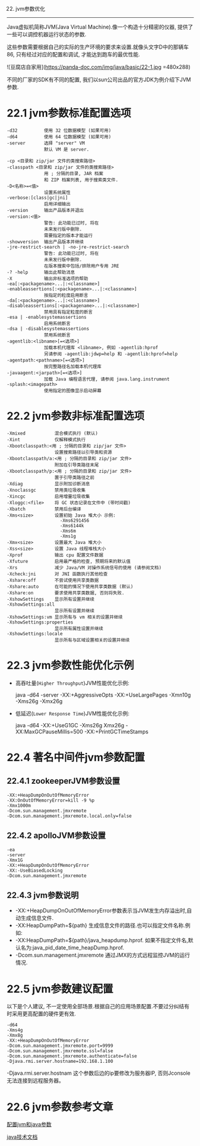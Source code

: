 22. jvm参数优化
*************

Java虚拟机简称JVM(Java Virtual Machine).像一个构造十分精密的仪器, 提供了一些可以调控机器运行状态的参数.

这些参数需要根据自己的实际的生产环境的要求来设置.就像头文字D中的那辆车86, 只有经过对应的配置和调试, 才能达到跑车的最优性能.

![豆腐店自家用](https://panda-doc.com/img/java/basic/22-1.jpg =480x288)

不同的厂家的SDK有不同的配置, 我们以sun公司出品的官方JDK为例介绍下JVM参数.

22.1 jvm参数标准配置选项
===
```
-d32          使用 32 位数据模型 (如果可用)
-d64          使用 64 位数据模型 (如果可用)
-server       选择 "server" VM
			  默认 VM 是 server.

-cp <目录和 zip/jar 文件的类搜索路径>
-classpath <目录和 zip/jar 文件的类搜索路径>
			  用 ; 分隔的目录, JAR 档案
			  和 ZIP 档案列表, 用于搜索类文件.
-D<名称>=<值>
			  设置系统属性
-verbose:[class|gc|jni]
			  启用详细输出
-version      输出产品版本并退出
-version:<值>
			  警告: 此功能已过时, 将在
			  未来发行版中删除.
			  需要指定的版本才能运行
-showversion  输出产品版本并继续
-jre-restrict-search | -no-jre-restrict-search
			  警告: 此功能已过时, 将在
			  未来发行版中删除.
			  在版本搜索中包括/排除用户专用 JRE
-? -help      输出此帮助消息
-X            输出非标准选项的帮助
-ea[:<packagename>...|:<classname>]
-enableassertions[:<packagename>...|:<classname>]
			  按指定的粒度启用断言
-da[:<packagename>...|:<classname>]
-disableassertions[:<packagename>...|:<classname>]
			  禁用具有指定粒度的断言
-esa | -enablesystemassertions
			  启用系统断言
-dsa | -disablesystemassertions
			  禁用系统断言
-agentlib:<libname>[=<选项>]
			  加载本机代理库 <libname>, 例如 -agentlib:hprof
			  另请参阅 -agentlib:jdwp=help 和 -agentlib:hprof=help
-agentpath:<pathname>[=<选项>]
			  按完整路径名加载本机代理库
-javaagent:<jarpath>[=<选项>]
			  加载 Java 编程语言代理, 请参阅 java.lang.instrument
-splash:<imagepath>
			  使用指定的图像显示启动屏幕
```
22.2 jvm参数非标准配置选项
===
```
-Xmixed           混合模式执行 (默认)
-Xint             仅解释模式执行
-Xbootclasspath:<用 ; 分隔的目录和 zip/jar 文件>
				  设置搜索路径以引导类和资源
-Xbootclasspath/a:<用 ; 分隔的目录和 zip/jar 文件>
				  附加在引导类路径末尾
-Xbootclasspath/p:<用 ; 分隔的目录和 zip/jar 文件>
				  置于引导类路径之前
-Xdiag            显示附加诊断消息
-Xnoclassgc       禁用类垃圾收集
-Xincgc           启用增量垃圾收集
-Xloggc:<file>    将 GC 状态记录在文件中 (带时间戳)
-Xbatch           禁用后台编译
-Xms<size>        设置初始 Java 堆大小 示例:
					-Xms6291456
					-Xms6144k
					-Xms6m
					-Xms1g
-Xmx<size>        设置最大 Java 堆大小
-Xss<size>        设置 Java 线程堆栈大小
-Xprof            输出 cpu 配置文件数据
-Xfuture          启用最严格的检查, 预期将来的默认值
-Xrs              减少 Java/VM 对操作系统信号的使用 (请参阅文档)
-Xcheck:jni       对 JNI 函数执行其他检查
-Xshare:off       不尝试使用共享类数据
-Xshare:auto      在可能的情况下使用共享类数据 (默认)
-Xshare:on        要求使用共享类数据, 否则将失败.
-XshowSettings    显示所有设置并继续
-XshowSettings:all
				  显示所有设置并继续
-XshowSettings:vm 显示所有与 vm 相关的设置并继续
-XshowSettings:properties
				  显示所有属性设置并继续
-XshowSettings:locale
				  显示所有与区域设置相关的设置并继续
```
22.3 jvm参数性能优化示例
===

* 高吞吐量(`Higher Throughput`)JVM性能优化示例:


	java -d64 -server -XX:+AggressiveOpts -XX:+UseLargePages -Xmn10g  -Xms26g -Xmx26g 

* 低延迟(`Lower Response Time`)JVM性能优化示例:


	java -d64 -XX:+UseG1GC -Xms26g Xmx26g -XX:MaxGCPauseMillis=500 -XX:+PrintGCTimeStamps 


22.4 著名中间件jvm参数配置
===

22.4.1 zookeeperJVM参数设置
---

```
-XX:+HeapDumpOnOutOfMemoryError 
-XX:OnOutOfMemoryError=kill -9 %p 
-Xmx1000m 
-Dcom.sun.management.jmxremote 
-Dcom.sun.management.jmxremote.local.only=false 
```

22.4.2 apolloJVM参数设置
---

```
-ea 
-server 
-Xmx1G 
-XX:+HeapDumpOnOutOfMemoryError 
-XX:-UseBiasedLocking 
-Dcom.sun.management.jmxremote 
```

22.4.3 jvm参数说明
---

- -XX:+HeapDumpOnOutOfMemoryError参数表示当JVM发生内存溢出时,自动生成信息文件.
- -XX:HeapDumpPath=${path} 生成信息文件的路径.也可以指定文件名称.例如: 
- -XX:HeapDumpPath=${path}/java_heapdump.hprof. 如果不指定文件名,默认名为:java_pid_date_time_heapDump.hprof.
- -Dcom.sun.management.jmxremote 通过JMX的方式远程监控JVM的运行情况.

22.5 jvm参数建议配置
===

以下是个人建议, 不一定使用全部场景.根据自己的应用场景配置.不要过分纠结有时采用更高配置的硬件更有效.
```	
-d64
-Xms4g
-Xmx8g
-XX:+HeapDumpOnOutOfMemoryError
-Dcom.sun.management.jmxremote.port=9999
-Dcom.sun.management.jmxremote.ssl=false
-Dcom.sun.management.jmxremote.authenticate=false
-Djava.rmi.server.hostname=192.168.1.100
```

-Djava.rmi.server.hostnam 这个参数后边的ip要修改为服务器IP, 否则Jconsole无法连接到远程服务器。

22.6 jvm参数参考文章
===
[配置jvm和java参数](https://docs.oracle.com/cd/E22289_01/html/821-1274/configuring-the-default-jvm-and-java-arguments.html)

[java技术文档](http://docs.oracle.com/javase/7/docs/technotes/tools/windows/java.html)